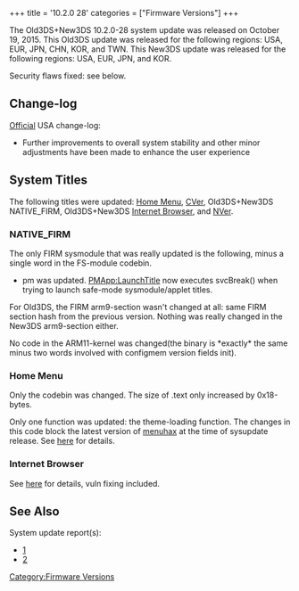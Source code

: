 +++
title = '10.2.0 28'
categories = ["Firmware Versions"]
+++

The Old3DS+New3DS 10.2.0-28 system update was released on October 19,
2015. This Old3DS update was released for the following regions: USA,
EUR, JPN, CHN, KOR, and TWN. This New3DS update was released for the
following regions: USA, EUR, JPN, and KOR.

Security flaws fixed: see below.

## Change-log

[Official](http://en-americas-support.nintendo.com/app/answers/detail/a_id/667/p/430/c/267)
USA change-log:

- Further improvements to overall system stability and other minor
  adjustments have been made to enhance the user experience

## System Titles

The following titles were updated: [Home Menu](Home_Menu "wikilink"),
[CVer](CVer "wikilink"), Old3DS+New3DS NATIVE_FIRM, Old3DS+New3DS
[Internet Browser](Internet_Browser "wikilink"), and
[NVer](NVer "wikilink").

### NATIVE_FIRM

The only FIRM sysmodule that was really updated is the following, minus
a single word in the FS-module codebin.

- pm was updated. [PMApp:LaunchTitle](PMApp:LaunchTitle "wikilink") now
  executes svcBreak() when trying to launch safe-mode sysmodule/applet
  titles.

For Old3DS, the FIRM arm9-section wasn't changed at all: same FIRM
section hash from the previous version. Nothing was really changed in
the New3DS arm9-section either.

No code in the ARM11-kernel was changed(the binary is \*exactly\* the
same minus two words involved with configmem version fields init).

### Home Menu

Only the codebin was changed. The size of .text only increased by
0x18-bytes.

Only one function was updated: the theme-loading function. The changes
in this code block the latest version of [menuhax](menuhax "wikilink")
at the time of sysupdate release. See
[here](3DS_Userland_Flaws "wikilink") for details.

### Internet Browser

See [here](Internet_Browser "wikilink") for details, vuln fixing
included.

## See Also

System update report(s):

- [1](http://yls8.mtheall.com/ninupdates/reports.php?date=10-19-15_08-05-19&sys=ctr)
- [2](http://yls8.mtheall.com/ninupdates/reports.php?date=10-19-15_08-05-28&sys=ktr)

[Category:Firmware Versions](Category:Firmware_Versions "wikilink")
